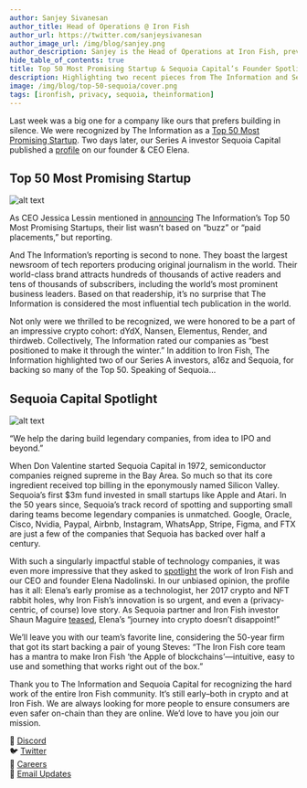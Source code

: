 ```yaml
---
author: Sanjey Sivanesan
author_title: Head of Operations @ Iron Fish
author_url: https://twitter.com/sanjeysivanesan
author_image_url: /img/blog/sanjey.png
author_description: Sanjey is the Head of Operations at Iron Fish, previously at Nuna and Google.
hide_table_of_contents: true
title: Top 50 Most Promising Startup & Sequoia Capital’s Founder Spotlight
description: Highlighting two recent pieces from The Information and Sequoia Capital
image: /img/blog/top-50-sequoia/cover.png
tags: [ironfish, privacy, sequoia, theinformation]
---
```


Last week was a big one for a company like ours that prefers building in silence. We were recognized by The Information as a [Top 50 Most Promising Startup](https://www.theinformation.com/ti50). Two days later, our Series A investor Sequoia Capital published a [profile](https://www.sequoiacap.com/article/elena-nadolinski-spotlight/) on our founder & CEO Elena.

## Top 50 Most Promising Startup

![alt text](/img/blog/top-50-sequoia/cover.png "The Information Top 50")

As CEO Jessica Lessin mentioned in [announcing](https://twitter.com/Jessicalessin/status/1584938280050515968) The Information’s Top 50 Most Promising Startups, their list wasn’t based on “buzz” or “paid placements,” but reporting. 

And The Information’s reporting is second to none. They boast the largest newsroom of tech reporters producing original journalism in the world. Their world-class brand attracts hundreds of thousands of active readers and tens of thousands of subscribers, including the world’s most prominent business leaders. Based on that readership, it’s no surprise that The Information is considered the most influential tech publication in the world.

Not only were we thrilled to be recognized, we were honored to be a part of an impressive crypto cohort: dYdX, Nansen, Elementus, Render, and thirdweb. Collectively, The Information rated our companies as “best positioned to make it through the winter.” In addition to Iron Fish, The Information highlighted two of our Series A investors, a16z and Sequoia, for backing so many of the Top 50. Speaking of Sequoia… 

## Sequoia Capital Spotlight

![alt text](/img/blog/top-50-sequoia/spotlight.jpg "Sequoia Spotlight")

“We help the daring build legendary companies, from idea to IPO and beyond.”

When Don Valentine started Sequoia Capital in 1972, semiconductor companies reigned supreme in the Bay Area. So much so that its core ingredient received top billing in the eponymously named Silicon Valley. Sequoia’s first $3m fund invested in small startups like Apple and Atari. In the 50 years since, Sequoia’s track record of spotting and supporting small daring teams become legendary companies is unmatched. Google, Oracle, Cisco, Nvidia, Paypal, Airbnb, Instagram, WhatsApp, Stripe, Figma, and FTX are just a few of the companies that Sequoia has backed over half a century. 

With such a singularly impactful stable of technology companies, it was even more impressive that they asked to [spotlight](https://www.sequoiacap.com/article/elena-nadolinski-spotlight/) the work of Iron Fish and our CEO and founder Elena Nadolinski. In our unbiased opinion, the profile has it all: Elena’s early promise as a technologist, her 2017 crypto and NFT rabbit holes, why Iron Fish’s innovation is so urgent, and even a (privacy-centric, of course) love story. As Sequoia partner and Iron Fish investor Shaun Maguire [teased](https://twitter.com/shaunmmaguire/status/1585693948806590464), Elena’s “journey into crypto doesn’t disappoint!”

We’ll leave you with our team’s favorite line, considering the 50-year firm that got its start backing a pair of young Steves: “The Iron Fish core team has a mantra to make Iron Fish ‘the Apple of blockchains’—intuitive, easy to use and something that works right out of the box.”

Thank you to The Information and Sequoia Capital for recognizing the hard work of the entire Iron Fish community. It’s still early–both in crypto and at Iron Fish. We are always looking for more people to ensure consumers are even safer on-chain than they are online. We’d love to have you join our mission.

🎤 [Discord](https://discord.gg/ironfish) </br>
🐦 [Twitter](https://twitter.com/ironfishcrypto) </br>
🚀 [Careers](https://ironfish.network/careers) </br>
📧 [Email Updates](https://ironfish.network/#email-signup)
